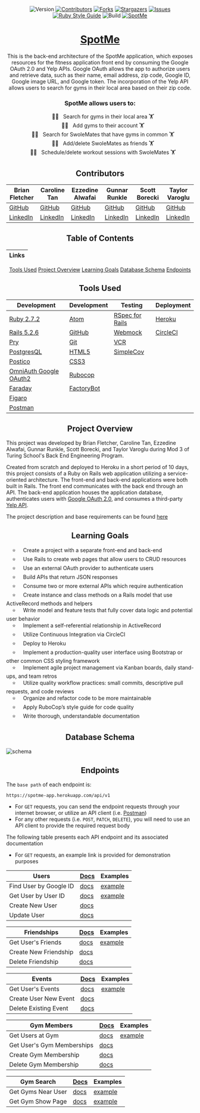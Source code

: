 <div align="center">

![Version][version-badge]
[![Contributors][contributors-badge]][contributors-url]
[![Forks][forks-badge]][forks-url]
[![Stargazers][stars-badge]][stars-url]
[![Issues][issues-badge]][issues-url]
[![Ruby Style Guide][rubocop-badge]][rubocop-url]
![Build][build-badge]
[![SpotMe][front-end-badge]][front-end-url]

# [SpotMe](https://spotme-app.herokuapp.com/)

This is the back-end architecture of the SpotMe application, which exposes resources for the fitness application front end by consuming the Google OAuth 2.0 and Yelp APIs. Google OAuth allows the app to authorize users and retrieve data, such as their name, email address, zip code, Google ID, Google image URL, and Google token. The incorporation of the Yelp API allows users to search for gyms in their local area based on their zip code.

### SpotMe allows users to:<br>
&nbsp; &nbsp; 🏋🏽 &nbsp; Search for gyms in their local area 🏋 <br>
&nbsp; &nbsp; 🏋🏽 &nbsp; Add gyms to their account 🏋 <br>
&nbsp; &nbsp; 🏋🏽 &nbsp; Search for SwoleMates that have gyms in common 🏋 <br>
&nbsp; &nbsp; 🏋🏽 &nbsp; Add/delete SwoleMates as friends 🏋 <br>
&nbsp; &nbsp; 🏋🏽 &nbsp; Schedule/delete workout sessions with SwoleMates 🏋 <br>


## Contributors

|Brian Fletcher|Caroline Tan|Ezzedine Alwafai|Gunnar Runkle|Scott Borecki|Taylor Varoglu
|--- |--- |--- |--- |--- |--- |
|[GitHub](https://github.com/bfl3tch)|[GitHub](https://github.com/carolinectan)|[GitHub](https://github.com/ealwafai)|[GitHub](https://github.com/gunnarrunner)|[GitHub](https://github.com/Scott-Borecki)|[GitHub](https://github.com/tvaroglu)
|[LinkedIn](https://www.linkedin.com/in/bfl3tch/)|[LinkedIn](https://www.linkedin.com/in/carolinectan/)|[LinkedIn](https://www.linkedin.com/in/ezzedine-alwafai/)|[LinkedIn](https://www.linkedin.com/in/gunnar-runkle/)|[LinkedIn](https://www.linkedin.com/in/scott-borecki/)|[LinkedIn](https://www.linkedin.com/in/taylorvaroglu/)


## Table of Contents
|Links
|--- |
[Tools Used](#tools-used)
[Project Overview](#project-overview)
[Learning Goals](#learning-goals)
[Database Schema](#database-schema)
[Endpoints](#endpoints)


## Tools Used

|Development|Development|Testing|Deployment
|--- |--- |--- |--- |
|[Ruby 2.7.2](https://www.ruby-lang.org/en/downloads/)|[Atom](https://atom.io/)|[RSpec for Rails](https://github.com/rspec/rspec-rails)|[Heroku](http://virtual-watch-party.herokuapp.com)|
|[Rails 5.2.6](https://rubygems.org/gems/rails/versions/5.2.6)|[GitHub](https://desktop.github.com/)|[Webmock](https://github.com/bblimke/webmock)|[CircleCI](https://circleci.com/)|
|[Pry](https://rubygems.org/gems/pry/versions/0.10.3)|[Git](https://git-scm.com/book/en/v2/Getting-Started-First-Time-Git-Setup)|[VCR](https://github.com/vcr/vcr)|
|[PostgresQL](https://www.postgresql.org/)|[HTML5](https://developer.mozilla.org/en-US/docs/Web/HTML)|[SimpleCov](https://rubygems.org/gems/simplecov/versions/0.12.0)|
|[Postico](https://eggerapps.at/postico/)|[CSS3](https://developer.mozilla.org/en-US/docs/Web/CSS)|
|[OmniAuth Google OAuth2](https://github.com/zquestz/omniauth-google-oauth2)|[Rubocop](https://rubygems.org/gems/rubocop/versions/0.39.0)|
|[Faraday](https://github.com/lostisland/faraday)|[FactoryBot](https://github.com/thoughtbot/factory_bot)|
|[Figaro](https://github.com/laserlemon/figaro)||
|[Postman](https://www.postman.com/product/rest-client/)|

</div>

<div align="center">

## Project Overview

</div>

This project was developed by Brian Fletcher, Caroline Tan, Ezzedine Alwafai, Gunnar Runkle, Scott Borecki, and Taylor Varoglu during Mod 3 of Turing School's Back End Engineering Program.  

Created from scratch and deployed to Heroku in a short period of 10 days, this project consists of a Ruby on Rails web application utilizing a service-oriented architecture.  The front-end and back-end applications were both built in Rails. The front end communicates with the back end through an API. The back-end application houses the application database, authenticates users with [Google OAuth 2.0](https://developers.google.com/identity/protocols/oauth2), and consumes a third-party [Yelp API](https://www.yelp.com/developers).

The project description and base requirements can be found [here][consultancy-home]

<div align="center">

## Learning Goals

</div>

&nbsp; &nbsp; ⭐ &nbsp; &nbsp; Create a project with a separate front-end and back-end<br>
&nbsp; &nbsp; ⭐ &nbsp; &nbsp; Use Rails to create web pages that allow users to CRUD resources<br>
&nbsp; &nbsp; ⭐ &nbsp; &nbsp; Use an external OAuth provider to authenticate users<br>
&nbsp; &nbsp; ⭐ &nbsp; &nbsp; Build APIs that return JSON responses<br>
&nbsp; &nbsp; ⭐ &nbsp; &nbsp; Consume two or more external APIs which require authentication<br>
&nbsp; &nbsp; ⭐ &nbsp; &nbsp; Create instance and class methods on a Rails model that use ActiveRecord methods and helpers<br>
&nbsp; &nbsp; ⭐ &nbsp; &nbsp; Write model and feature tests that fully cover data logic and potential user behavior<br>
&nbsp; &nbsp; ⭐ &nbsp; &nbsp; Implement a self-referential relationship in ActiveRecord<br>
&nbsp; &nbsp; ⭐ &nbsp; &nbsp; Utilize Continuous Integration via CircleCI<br>
&nbsp; &nbsp; ⭐ &nbsp; &nbsp; Deploy to Heroku<br>
&nbsp; &nbsp; ⭐ &nbsp; &nbsp; Implement a production-quality user interface using Bootstrap or other common CSS styling framework<br>
&nbsp; &nbsp; ⭐ &nbsp; &nbsp; Implement agile project management via Kanban boards, daily stand-ups, and team retros<br>
&nbsp; &nbsp; ⭐ &nbsp; &nbsp; Utilize quality workflow practices: small commits, descriptive pull requests, and code reviews<br>
&nbsp; &nbsp; ⭐ &nbsp; &nbsp; Organize and refactor code to be more maintainable<br>
&nbsp; &nbsp; ⭐ &nbsp; &nbsp; Apply RuboCop’s style guide for code quality<br>
&nbsp; &nbsp; ⭐ &nbsp; &nbsp; Write thorough, understandable documentation<br>

<div align="center">

## Database Schema

</div>

![schema](https://user-images.githubusercontent.com/58891447/134605631-b3d29050-7a44-46d4-8676-a746f7f258e1.jpeg)

<div align="center">

## Endpoints

</div>

The `base path` of each endpoint is:

```
https://spotme-app.herokuapp.com/api/v1
```

- For `GET` requests, you can send the endpoint requests through your internet browser, or utilize an API client (i.e. [Postman][postman-url])
- For any other requests (i.e. `POST`, `PATCH`, `DELETE`), you will need to use an API client to provide the required request body


The following table presents each API endpoint and its associated documentation
- For `GET` requests, an example link is provided for demonstration purposes  

**Users**                  | [Docs](/docs/users.md) | Examples
---------------------------|------------------------------------------|--------
Find User by Google ID     | [docs](/docs/users.md#find-user)          | [example](https://spotme-app-api.herokuapp.com/api/v1/users/find?google_id=atcsd36zl1b150p2m38wp)
Get User by User ID        | [docs](/docs/users.md#get-user)          | [example](https://spotme-app-api.herokuapp.com/api/v1/users/1)
Create New User            | [docs](/docs/users.md#create-new-user)   |
Update User                | [docs](/docs/users.md#update-user)       |

**Friendships**            | [Docs](/docs/friendships.md) | Examples
---------------------------|------------------------------------------|--------
Get User's Friends         | [docs](/docs/friendships.md#get-users-friends) | [example](https://spotme-app-api.herokuapp.com/api/v1/users/1/friendships)
Create New Friendship      | [docs](/docs/friendships.md#create-new-friendship)
Delete Friendship          | [docs](/docs/friendships.md#delete-friendship)

**Events**                 | [Docs](/docs/events.md) | Examples
---------------------------|------------------------------------------|--------
Get User's Events          | [docs](/docs/events.md#get-user-events)  | [example](https://spotme-app-api.herokuapp.com/api/v1/users/1/events)
Create User New Event      | [docs](/docs/events.md#create-new-event) |
Delete Existing Event      | [docs](/docs/events.md#delete-existing-event) |

**Gym Members**            | [Docs](/docs/gym_memberships.md) | Examples
---------------------------|------------------------------------------|--------
Get Users at Gym | [docs](/docs/gym_memberships.md#get-users-at-gym) | [example](https://spotme-app-api.herokuapp.com/api/v1/users/1/gym_members?yelp_gym_id=lex65fkcol5gfq89rymmd2)
Get User's Gym Memberships | [docs](/docs/gym_memberships.md#get-users-gym-memberships)
Create Gym Membership      | [docs](/docs/gym_memberships.md#create-gym-membership)
Delete Gym Membership      | [docs](/docs/gym_memberships.md#delete-gym-membership)


**Gym Search**             | [Docs](/docs/gym_search.md) | Examples
---------------------------|------------------------------------------|--------
Get Gyms Near User         | [docs](/docs/gym_search.md#find-gyms) | [example](https://spotme-app-api.herokuapp.com/api/v1/gym_search?zip_code=80302)
Get Gym Show Page          | [docs](/docs/gym_search.md#view-gym) | [example](https://spotme-app-api.herokuapp.com/api/v1/gym_search/c4bIf9XLgG1-CGuPl_QgWw)


<!-- Top Level Badges and Links -->
[rubocop-badge]: https://img.shields.io/badge/code_style-rubocop-brightgreen.svg?style=flat-square
[rubocop-url]: https://github.com/rubocop/rubocop
[version-badge]: https://img.shields.io/badge/API_version-V1-or.svg?&style=flat-square&logoColor=white
[contributors-badge]: https://img.shields.io/github/contributors/tvaroglu/spot_me_backend.svg?style=flat-square
[contributors-url]: https://github.com/tvaroglu/spot_me_backend/graphs/contributors
[forks-badge]: https://img.shields.io/github/forks/tvaroglu/spot_me_backend.svg?style=flat-square
[forks-url]: https://github.com/tvaroglu/spot_me_backend/network/members
[stars-badge]: https://img.shields.io/github/stars/tvaroglu/spot_me_backend.svg?style=flat-square
[stars-url]: https://github.com/tvaroglu/spot_me_backend/stargazers
[issues-badge]: https://img.shields.io/github/issues/tvaroglu/spot_me_backend.svg?style=flat-square
[issues-url]: https://github.com/tvaroglu/spot_me_backend/issues
[build-badge]: https://img.shields.io/circleci/build/github/tvaroglu/spot_me_backend?style=flat-square
[front-end-badge]: https://img.shields.io/static/v1?style=flat-square&label=SpotMe&message=Front+End+Repo&color=9cf
[front-end-url]: https://github.com/tvaroglu/spot_me_frontend

<!-- Links -->
[Repository]: https://github.com/tvaroglu/spot_me_backend
[consultancy-home]: https://backend.turing.edu/module3/projects/consultancy/
[postman-url]: https://www.postman.com/

<!-- Images -->
[github-avatar]: https://avatars.githubusercontent.com/u/79381792?s=100
